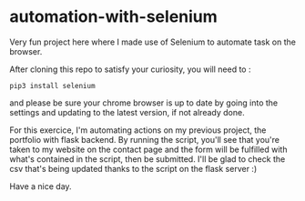 # automation-with-selenium

Very fun project here where I made use of Selenium to automate task on the browser.

After cloning this repo to satisfy your curiosity, you will need to :
```terminal
pip3 install selenium
```
and please be sure your chrome browser is up to date by going into the settings and updating to the latest version, if not already done.

For this exercice, I'm automating actions on my previous project, the portfolio with flask backend. By running the script, you'll see that you're taken to my website on the contact page and the form will be fulfilled with what's contained in the script, then be submitted. I'll be glad to check the csv that's being updated thanks to the script on the flask server :)

Have a nice day.
